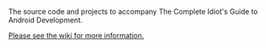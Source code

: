 The source code and projects to accompany The Complete Idiot's Guide to Android Development.

[Please see the wiki for more information.](http://code.google.com/a/eclipselabs.org/p/cig-android-development/wiki/MainPage)